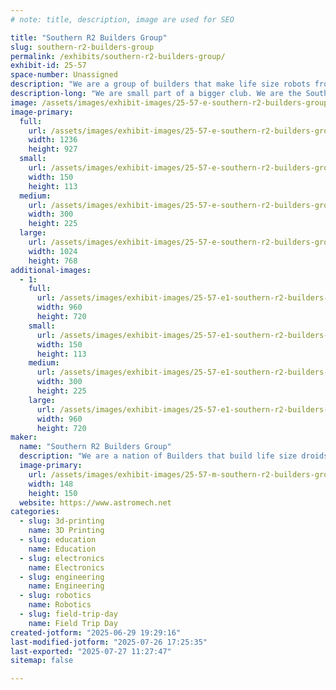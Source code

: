 ```yaml
---
# note: title, description, image are used for SEO

title: "Southern R2 Builders Group"
slug: southern-r2-builders-group
permalink: /exhibits/southern-r2-builders-group/
exhibit-id: 25-57
space-number: Unassigned
description: "We are a group of builders that make life size robots from various film franchise but mostly R2D2"
description-long: "We are small part of a bigger club. We are the Southern R2 Builders Group. The bigger club is a world wide club. We are mostly located in the state of Florida"
image: /assets/images/exhibit-images/25-57-e-southern-r2-builders-group-1-maker-faire-2021-sr2b-300x225.jpg
image-primary: 
  full:
    url: /assets/images/exhibit-images/25-57-e-southern-r2-builders-group-1-maker-faire-2021-sr2b-full.jpg
    width: 1236
    height: 927
  small:
    url: /assets/images/exhibit-images/25-57-e-southern-r2-builders-group-1-maker-faire-2021-sr2b-150x113.jpg
    width: 150
    height: 113
  medium:
    url: /assets/images/exhibit-images/25-57-e-southern-r2-builders-group-1-maker-faire-2021-sr2b-300x225.jpg
    width: 300
    height: 225
  large:
    url: /assets/images/exhibit-images/25-57-e-southern-r2-builders-group-1-maker-faire-2021-sr2b-1024x768.jpg
    width: 1024
    height: 768
additional-images: 
  - 1:
    full:
      url: /assets/images/exhibit-images/25-57-e1-southern-r2-builders-group-past-maker-faire-full.jpg
      width: 960
      height: 720
    small:
      url: /assets/images/exhibit-images/25-57-e1-southern-r2-builders-group-past-maker-faire-150x113.jpg
      width: 150
      height: 113
    medium:
      url: /assets/images/exhibit-images/25-57-e1-southern-r2-builders-group-past-maker-faire-300x225.jpg
      width: 300
      height: 225
    large:
      url: /assets/images/exhibit-images/25-57-e1-southern-r2-builders-group-past-maker-faire-960x720.jpg
      width: 960
      height: 720
maker: 
  name: "Southern R2 Builders Group"
  description: "We are a nation of Builders that build life size droids from various film franchise but mostly from Star Wars."
  image-primary:
    url: /assets/images/exhibit-images/25-57-m-southern-r2-builders-group-southern-r2-builders-club-logo-r-148x150.jpg
    width: 148
    height: 150
  website: https://www.astromech.net
categories: 
  - slug: 3d-printing
    name: 3D Printing
  - slug: education
    name: Education
  - slug: electronics
    name: Electronics
  - slug: engineering
    name: Engineering
  - slug: robotics
    name: Robotics
  - slug: field-trip-day
    name: Field Trip Day
created-jotform: "2025-06-29 19:29:16"
last-modified-jotform: "2025-07-26 17:25:35"
last-exported: "2025-07-27 11:27:47"
sitemap: false

---
```

